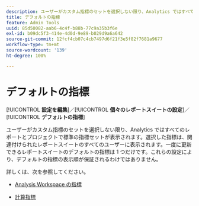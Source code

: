 ```yaml
---
description: ユーザーがカスタム指標のセットを選択しない限り、Analytics ではすべてのコンバージョンレポートでデフォルトの指標セットが表示されます。選択した指標は、関連付けられたレポートスイートのすべてのユーザーに表示されます。一度に更新できるレポートスイートのデフォルトの指標は 1 つだけです。これらの設定により、デフォルトの指標の表示順が保証されるわけではありません。
title: デフォルトの指標
feature: Admin Tools
uuid: 85d50082-aab6-4c4f-b88b-77c9a35b3f6e
exl-id: b09dc5f3-414e-4d0d-9e89-b029d9a6a642
source-git-commit: 12fcf4cb07c4cb7497d6f21f3e5f82f7681a9677
workflow-type: tm+mt
source-wordcount: '139'
ht-degree: 100%

---
```


# デフォルトの指標

[!UICONTROL **設定を編集**]／[!UICONTROL **個々のレポートスイートの設定**]／[!UICONTROL **デフォルトの指標**]

ユーザーがカスタム指標のセットを選択しない限り、Analytics ではすべてのレポートとプロジェクトで標準の指標セットが表示されます。選択した指標は、関連付けられたレポートスイートのすべてのユーザーに表示されます。一度に更新できるレポートスイートのデフォルトの指標は 1 つだけです。これらの設定により、デフォルトの指標の表示順が保証されるわけではありません。

詳しくは、次を参照してください。

* [Analysis Workspace の指標](/help/analyze/analysis-workspace/components/apply-create-metrics.md)

* [計算指標 ](/help/components/c-calcmetrics/cm-overview.md)
